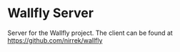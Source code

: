 # Wallfly Server
Server for the Wallfly project. The client can be found at https://github.com/nirrek/wallfly
